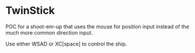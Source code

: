 TwinStick
=========

POC for a shoot-em-up that uses the mouse for position input instead of the much more common direction input.

Use either WSAD or XC[space] to control the ship.